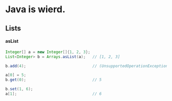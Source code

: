 # Java is wierd.

## Lists

#### asList

```java
Integer[] a = new Integer[]{1, 2, 3};
List<Integer> b = Arrays.asList(a);   // [1, 2, 3]

b.add(4);                             // (UnsupportedOperationException)

a[0] = 5;
b.get(0);                             // 5

b.set(1, 6);
a[1];                                 // 6
```